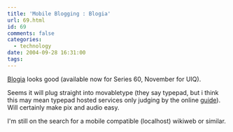 ```yaml
---
title: 'Mobile Blogging : Blogia'
url: 69.html
id: 69
comments: false
categories:
  - technology
date: 2004-09-28 16:31:00
tags:
---
```


[Blogia](http://bellstream.com/blogia/) looks good (available now for Series 60, November for UIQ).

Seems it will plug straight into movabletype (they say typepad, but i think this may mean typepad hosted services only judging by the online [guide](http://bellstream.com/blogia/guidecon.php?t=c&i=001)). Will certainly make pix and audio easy.

I'm still on the search for a mobile compatible (localhost) wikiweb or similar.